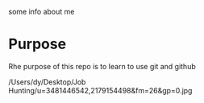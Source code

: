 some info about me

# Purpose

Rhe purpose of this repo is to learn to use git and github

/Users/dy/Desktop/Job Hunting/u=3481446542,2179154498&fm=26&gp=0.jpg
